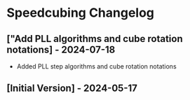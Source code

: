 # Speedcubing Changelog

## ["Add PLL algorithms and cube rotation notations] - 2024-07-18

- Added PLL step algorithms and cube rotation notations

## [Initial Version] - 2024-05-17


